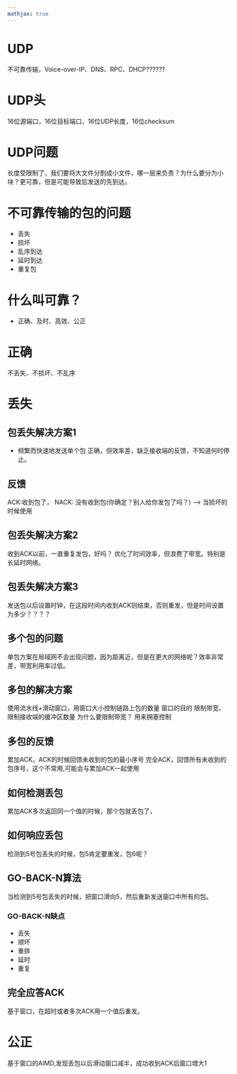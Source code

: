 ```yaml
---
mathjax: true
---
```


# UDP 
 不可靠传输，Voice-over-IP、DNS、RPC、DHCP??????
# UDP头
 16位源端口，16位目标端口，16位UDP长度，16位checksum
# UDP问题
 长度受限制了，我们要将大文件分割成小文件，哪一层来负责？为什么要分为小块？更可靠，但是可能导致后发送的先到达。

# 不可靠传输的包的问题
- 丢失
- 损坏
- 乱序到达
- 延时到达
- 重复包

# 什么叫可靠？
- 正确、及时、高效、公正

<!---more-->

# 正确
 不丢失、不损坏、不乱序

# 丢失

## 包丢失解决方案1
-   频繁而快速地发送单个包
 正确，但效率差，缺乏接收端的反馈，不知道何时停止。

## 反馈
 ACK:收到包了，
 NACK: 没有收到包(你确定？别人给你发包了吗？) —> 当损坏的时候使用
## 包丢失解决方案2
 收到ACK以前，一直重复发包，好吗？ 优化了时间效率，但浪费了带宽。特别是长延时网络。

## 包丢失解决方案3
 发送包以后设置时钟，在这段时间内收到ACK则结束，否则重发，但是时间设置为多少？？？？

## 多个包的问题
 单包方案在局域网不会出现问题，因为距离近，但是在更大的网络呢？效率非常差，带宽利用率过低。

## 多包的解决方案
 使用流水线+滑动窗口，用窗口大小控制链路上包的数量
 窗口的目的 限制带宽、限制接收端的缓冲区数量
 为什么要限制带宽？ 用来拥塞控制

## 多包的反馈
 累加ACK，ACK的时候回馈未收到的包的最小序号
 完全ACK，回馈所有未收到的包序号，这个不常用,可能会与累加ACK一起使用

## 如何检测丢包
 累加ACK多次返回同一个值的时候，那个包就丢包了，

## 如何响应丢包
 检测到5号包丢失的时候，包5肯定要重发，包6呢？

## GO-BACK-N算法
 当检测到5号包丢失的时候，把窗口滑向5，然后重新发送窗口中所有的包。

### GO-BACK-N缺点
- 丢失
- 顺坏
- 重排
- 延时
- 重复

## 完全应答ACK
 基于窗口，在超时或者多次ACK用一个值后重发。

# 公正
 基于窗口的AIMD,发现丢包以后滑动窗口减半，成功收到ACK后窗口增大1